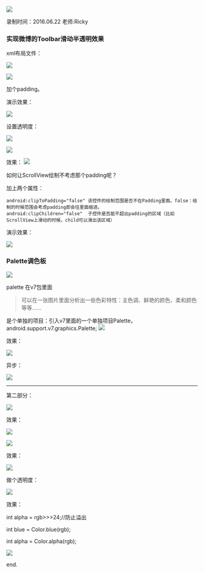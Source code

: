 ![](https://github.com/IvyZh/Android_Learning/blob/master/DN/UI/imgs/QQ%E6%88%AA%E5%9B%BE.png)

录制时间：2016.06.22
老师:Ricky


### 实现微博的Toolbar滑动半透明效果

xml布局文件：

![](https://github.com/IvyZh/Android_Learning/blob/master/DN/UI/imgs/QQ%E6%88%AA%E5%9B%BE20170303175816.png)

![](https://github.com/IvyZh/Android_Learning/blob/master/DN/UI/imgs/QQ%E6%88%AA%E5%9B%BE20170303182045.png)

加个padding。


演示效果：

![](https://github.com/IvyZh/Android_Learning/blob/master/DN/UI/imgs/QQ%E6%88%AA%E5%9B%BE20170303182219.png)

设置透明度：

![](https://github.com/IvyZh/Android_Learning/blob/master/DN/UI/imgs/QQ%E6%88%AA%E5%9B%BE20170303182601.png)

![](https://github.com/IvyZh/Android_Learning/blob/master/DN/UI/imgs/QQ%E6%88%AA%E5%9B%BE20170303182637.png)

效果：
![](https://github.com/IvyZh/Android_Learning/blob/master/DN/UI/imgs/QQ%E6%88%AA%E5%9B%BE20170303182704.png)


如何让ScrollView绘制不考虑那个padding呢？

加上两个属性：

	android:clipToPadding="false" 该控件的绘制范围是否不在Padding里面。false：绘制的时候范围会考虑padding即会往里面缩进。
	android:clipChildren="false"  子控件是否能不超出padding的区域（比如ScrollView上滑动的时候，child可以滑出该区域）

演示效果：

![](https://github.com/IvyZh/Android_Learning/blob/master/DN/UI/imgs/QQ%E6%88%AA%E5%9B%BE20170303182955.png)


### Palette调色板 ###


![](https://github.com/IvyZh/Android_Learning/blob/master/DN/UI/imgs/QQ%E6%88%AA%E5%9B%BE20170304093828.png)

palette 在v7包里面

> 可以在一张图片里面分析出一些色彩特性：主色调、鲜艳的颜色、柔和颜色等等……

是个单独的项目：引入v7里面的一个单独项目Palette，android.support.v7.graphics.Palette;
![](https://github.com/IvyZh/Android_Learning/blob/master/DN/UI/imgs/QQ%E6%88%AA%E5%9B%BE20170304101746.png)

效果：

![](https://github.com/IvyZh/Android_Learning/blob/master/DN/UI/imgs/QQ%E6%88%AA%E5%9B%BE20170304101809.png)

异步：

![](https://github.com/IvyZh/Android_Learning/blob/master/DN/UI/imgs/QQ%E6%88%AA%E5%9B%BE20170304102044.png)


---

第二部分：

![](https://github.com/IvyZh/Android_Learning/blob/master/DN/UI/imgs/QQ%E6%88%AA%E5%9B%BE20170304102319.png)

效果：

![](https://github.com/IvyZh/Android_Learning/blob/master/DN/UI/imgs/QQ%E6%88%AA%E5%9B%BE20170304102408.png)

![](https://github.com/IvyZh/Android_Learning/blob/master/DN/UI/imgs/QQ%E6%88%AA%E5%9B%BE20170304102911.png)

效果：

![](https://github.com/IvyZh/Android_Learning/blob/master/DN/UI/imgs/QQ%E6%88%AA%E5%9B%BE20170304102952.png)

做个透明度：

![](https://github.com/IvyZh/Android_Learning/blob/master/DN/UI/imgs/QQ%E6%88%AA%E5%9B%BE20170304103406.png)

效果：

int alpha = rgb>>>24;//防止溢出

int blue = Color.blue(rgb);

int alpha = Color.alpha(rgb);

![](https://github.com/IvyZh/Android_Learning/blob/master/DN/UI/imgs/QQ%E6%88%AA%E5%9B%BE20170304103549.png)

end.